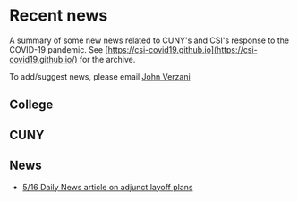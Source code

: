 # Recent news

A summary of some new news related to CUNY's and CSI's response to the COVID-19 pandemic. See [https://csi-covid19.github.io](https://csi-covid19.github.io/) for the archive.

To add/suggest news, please email [John Verzani](mailto:jverzani@gmail.com)



## College

## CUNY


## News

* [5/16 Daily News article on  adjunct layoff plans](https://www.nydailynews.com/coronavirus/ny-coronavirus-cuny-adjuncts-20200515-44lr5omlgzdwbanuytf6ta75hi-story.html)

